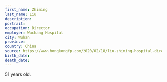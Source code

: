 ```yaml
---
first_name: Zhiming
last_name: Liu
description: 
portrait: 
occupation: Director
employer: Wuchang Hospital
city: Wuhan
province: 
country: China
source: https://www.hongkongfp.com/2020/02/18/liu-zhiming-hospital-director-china-coronavirus-epicentre-succumbs-disease/
birth_date: 
death_date: 
---
```


51 years old.